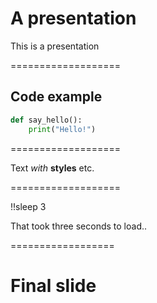 # A presentation

This is a presentation

===================

## Code example

```python
def say_hello():
    print("Hello!")
```

===================

Text _with_ **styles** etc.

===================

!!sleep 3

That took three seconds to load..

==================

# Final slide
